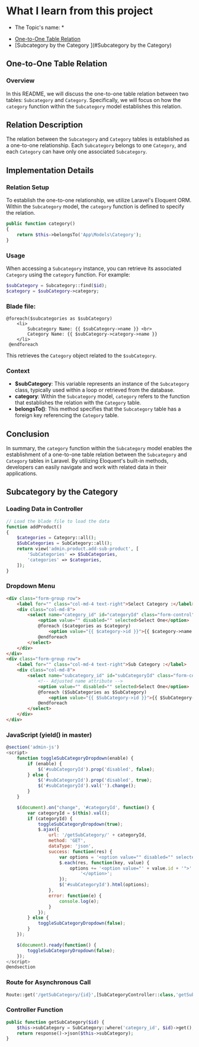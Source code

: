 # What I learn from this project

-   The Topic's name: \*

*   [One-to-One Table Relation ](#one-to-one-table-relation)
*   [Subcategory by the Category ](#Subcategory by the Category)

## One-to-One Table Relation

### Overview

In this README, we will discuss the one-to-one table relation between two tables: `Subcategory` and `Category`. Specifically, we will focus on how the `category` function within the `Subcategory` model establishes this relation.

## Relation Description

The relation between the `Subcategory` and `Category` tables is established as a one-to-one relationship. Each `Subcategory` belongs to one `Category`, and each `Category` can have only one associated `Subcategory`.

## Implementation Details

### Relation Setup

To establish the one-to-one relationship, we utilize Laravel's Eloquent ORM. Within the `Subcategory` model, the `category` function is defined to specify the relation.

```php
public function category()
{
    return $this->belongsTo('App\Models\Category');
}
```

### Usage

When accessing a `Subcategory` instance, you can retrieve its associated `Category` using the `category` function. For example:

```php
$subCategory = Subcategory::find($id);
$category = $subCategory->category;
```

### Blade file:

```
@foreach($subcategories as $subCategory)
    <li>
        Subcategory Name: {{ $subCategory->name }} <br>
        Category Name: {{ $subCategory->category->name }}
    </li>
 @endforeach
```

This retrieves the `Category` object related to the `$subCategory`.

### Context

-   **$subCategory**: This variable represents an instance of the `Subcategory` class, typically used within a loop or retrieved from the database.
-   **category**: Within the `Subcategory` model, `category` refers to the function that establishes the relation with the `Category` table.
-   **belongsTo()**: This method specifies that the `Subcategory` table has a foreign key referencing the `Category` table.

## Conclusion

In summary, the `category` function within the `Subcategory` model enables the establishment of a one-to-one table relation between the `Subcategory` and `Category` tables in Laravel. By utilizing Eloquent's built-in methods, developers can easily navigate and work with related data in their applications.






## Subcategory by the Category

### Loading Data in Controller
```php
// Load the blade file to load the data
function addProduct()
{
    $categories = Category::all();
    $SubCategories = SubCategory::all();
    return view('admin.product.add-sub-product', [
        'SubCategories' => $SubCategories,
        'categories' => $categories,
    ]);
}
```

### Dropdown Menu
```html
<div class="form-group row">
    <label for="" class="col-md-4 text-right">Select Category :</label>
    <div class="col-md-8">
        <select name="category_id" id="categoryId" class="form-control">
            <option value="" disabled="" selected>Select One</option>
            @foreach ($categories as $category)
                <option value="{{ $category->id }}">{{ $category->name }}</option>
            @endforeach
        </select>
    </div>
</div>
<div class="form-group row">
    <label for="" class="col-md-4 text-right">Sub Category :</label>
    <div class="col-md-8">
        <select name="subcategory_id" id="subCategoryId" class="form-control">
            <!-- Adjusted name attribute -->
            <option value="" disabled="" selected>Select One</option>
            @foreach ($SubCategories as $SubCategory)
                <option value="{{ $SubCategory->id }}">{{ $SubCategory->name }}</option>
            @endforeach
        </select>
    </div>
</div>
```

### JavaScript (yield() in master)
```javascript
@section('admin-js')
<script>
    function toggleSubCategoryDropdown(enable) {
        if (enable) {
            $('#subCategoryId').prop('disabled', false);
        } else {
            $('#subCategoryId').prop('disabled', true);
            $('#subCategoryId').val('').change();
        }
    }

    $(document).on("change", '#categoryId', function() {
        var categoryId = $(this).val();
        if (categoryId) {
            toggleSubCategoryDropdown(true);
            $.ajax({
                url: '/getSubCategory/' + categoryId,
                method: 'GET',
                dataType: 'json',
                success: function(res) {
                    var options = '<option value="" disabled="" selected>Select One</option>';
                    $.each(res, function(key, value) {
                        options += '<option value="' + value.id + '">' + value.name +
                            '</option>';
                    });
                    $('#subCategoryId').html(options);
                },
                error: function(e) {
                    console.log(e);
                }
            });
        } else {
            toggleSubCategoryDropdown(false);
        }
    });

    $(document).ready(function() {
        toggleSubCategoryDropdown(false);
    });
</script>
@endsection
```

### Route for Asynchronous Call
```php
Route::get('/getSubCategory/{id}',[SubCategoryController::class,'getSubCategory'])->name('getSubCategory');
```

### Controller Function
```php
public function getSubCategory($id) {
    $this->subCategory = SubCategory::where('category_id', $id)->get();
    return response()->json($this->subCategory);
}
```
```
